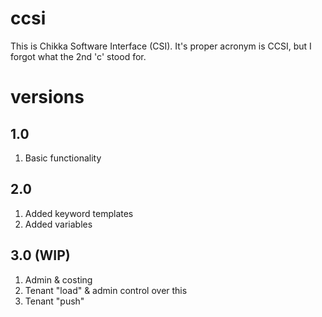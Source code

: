 ccsi
====

This is Chikka Software Interface (CSI). It's proper acronym is CCSI, but I forgot what the 2nd 'c' stood for.

versions
====

1.0
---
1. Basic functionality

2.0
---
1. Added keyword templates
2. Added variables

3.0 (WIP)
---
1. Admin & costing
2. Tenant "load" & admin control over this
3. Tenant "push"
